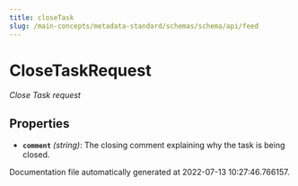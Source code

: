 ```yaml
---
title: closeTask
slug: /main-concepts/metadata-standard/schemas/schema/api/feed
---
```


# CloseTaskRequest

*Close Task request*

## Properties

- **`comment`** *(string)*: The closing comment explaining why the task is being closed.


Documentation file automatically generated at 2022-07-13 10:27:46.766157.
